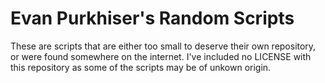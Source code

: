 # Evan Purkhiser's Random Scripts

These are scripts that are either too small to deserve their own repository, or
were found somewhere on the internet. I've included no LICENSE with this
repository as some of the scripts may be of unkown origin.
